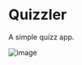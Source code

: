 # Quizzler
A simple quizz app.



![image](https://user-images.githubusercontent.com/106553136/227745550-69f05823-2488-4e56-b784-503f2e656332.png)
